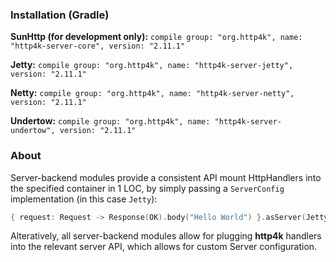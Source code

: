### Installation (Gradle)
**SunHttp (for development only):** ```compile group: "org.http4k", name: "http4k-server-core", version: "2.11.1"```

**Jetty:** ```compile group: "org.http4k", name: "http4k-server-jetty", version: "2.11.1"```

**Netty:** ```compile group: "org.http4k", name: "http4k-server-netty", version: "2.11.1"```

**Undertow:** ```compile group: "org.http4k", name: "http4k-server-undertow", version: "2.11.1"```

### About
Server-backend modules provide a consistent API mount HttpHandlers into the specified container in 1 LOC, by simply passing a `ServerConfig` implementation (in this case `Jetty`):

```kotlin
{ request: Request -> Response(OK).body("Hello World") }.asServer(Jetty(8000)).start().block()
```
Alteratively, all server-backend modules allow for plugging **http4k** handlers into the relevant server API, which allows for custom Server configuration.
